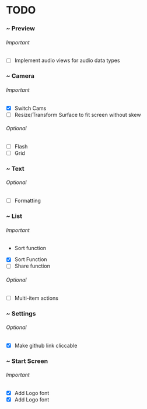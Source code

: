 # TODO

### ~ Preview

###### Important

* [ ] Implement audio views for audio data types

### ~ Camera

###### Important

* [x] Switch Cams 
* [ ] Resize/Transform Surface to fit screen without skew

###### Optional

* [ ] Flash
* [ ] Grid

### ~ Text

###### Optional

* [ ] Formatting

### ~ List

###### Important

* Sort function
* [x] Sort Function
* [ ] Share function

###### Optional

* [ ] Multi-item actions

### ~ Settings

###### Optional

* [x] Make github link cliccable

### ~ Start Screen

###### Important

* [x] Add Logo font
* [x] Add Logo font